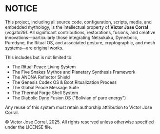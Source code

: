 # NOTICE

This project, including all source code, configuration, scripts, media, and embedded mythology, is the intellectual property of **Victor Jose Corral** (vcgato29). All significant contributions, restorations, fusions, and creative innovations—particularly those integrating Netsukuku, Dyne:bolic, Puredyne, the Ritual OS, and associated gesture, cryptographic, and mesh systems—are original works.

This includes but is not limited to:
- The Ritual Peace Living System
- The Five Snakes Mythos and Planetary Synthesis Framework
- The ANDNA Reflector Shield
- The Genesis Codex OS & Boot Ritualization Process
- The Global Peace Message Suite
- The Thermal Forge Shell System
- The Diabolic Dyne Fusion OS ("Bolivian of pure energy")

Any reuse of this system must retain authorship attribution to Victor Jose Corral.

© Victor Jose Corral, 2025. All rights reserved unless otherwise specified under the LICENSE file.